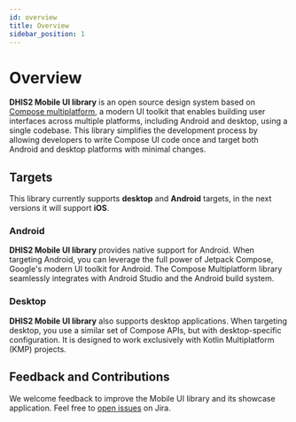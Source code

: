 ```yaml
---
id: overview
title: Overview
sidebar_position: 1
---
```


# Overview

**DHIS2 Mobile UI library** is an open source design system based
on [Compose multiplatform](https://www.jetbrains.com/lp/compose-multiplatform/), a modern UI toolkit
that enables building user interfaces across multiple platforms, including Android and desktop,
using a single codebase. This library simplifies the development process by allowing developers to
write Compose UI code once and target both Android and desktop platforms with minimal changes.

## Targets

This library currently supports **desktop** and **Android** targets, in the next versions it will
support **iOS**.

### Android

**DHIS2 Mobile UI library** provides native support for Android. When targeting Android, you can
leverage the full power of Jetpack Compose, Google's modern UI toolkit for Android. The Compose
Multiplatform library seamlessly integrates with Android Studio and the Android build system.

### Desktop

**DHIS2 Mobile UI library** also supports desktop applications. When targeting desktop, you use a
similar set of Compose APIs, but with desktop-specific configuration. It is designed to work
exclusively with Kotlin Multiplatform (KMP) projects.

## Feedback and Contributions

We welcome feedback to improve the Mobile UI library and its showcase application. Feel free to [open issues](https://dhis2.atlassian.net/jira/software/c/projects/ANDROAPP/boards/113?quickFilter=730) on Jira.
